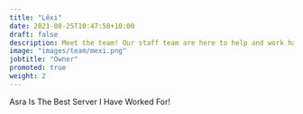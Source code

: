```yaml
---
title: "Lêxi"
date: 2021-08-25T10:47:58+10:00
draft: false
description: Meet the team! Our staff team are here to help and work hard to make sure your experience in Asra is as amazing as possible.
image: "images/team/mexi.png"
jobtitle: "Owner"
promoted: true
weight: 2
---
```


Asra Is The Best Server I Have Worked For!